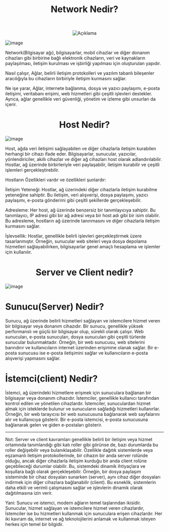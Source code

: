 <h1 align="center">Network Nedir?</h1>

<div style="text-align: center; margin-top: 50px;">
        <img src="https://github.com/Okan-tumuklu/Network-dersleri/assets/117488504/247c7c1e-95c8-43b2-af11-26d62046f1f0" alt="Açıklama">
</div>

![image](https://github.com/Okan-tumuklu/Network-dersleri/assets/117488504/247c7c1e-95c8-43b2-af11-26d62046f1f0)


<p>Network(Bilgisayar ağı), bilgisayarlar, mobil cihazlar ve diğer donanım cihazları gibi birbirine bağlı elektronik cihazların, veri ve kaynakların paylaşılması, iletişim kurulması ve işbirliği yapılması için oluşturulan yapıdır.

Nasıl çalışır, Ağlar, belirli iletişim protokolleri ve yazılım tabanlı bileşenler aracılığıyla bu cihazların birbiriyle iletişim kurmasını sağlar.

Ne işe yarar, Ağlar, internete bağlanma, dosya ve yazıcı paylaşımı, e-posta iletişimi, veritabanı erişimi, web hizmetleri gibi çeşitli işlevleri destekler. Ayrıca, ağlar genellikle veri güvenliği, yönetim ve izleme gibi unsurları da içerir.</p>

<h1 align="center">Host Nedir?</h1>

![image](https://github.com/Okan-tumuklu/Network-dersleri/assets/117488504/34d8c738-4a4e-4f94-9759-744cd3bf31f3)


<p>

Host, ağda veri iletişimi sağlayabilen ve diğer cihazlarla iletişim kurabilen herhangi bir cihazı ifade eder. Bilgisayarlar, sunucular, yazıcılar, yönlendiriciler, akıllı cihazlar ve diğer ağ cihazları host olarak adlandırılabilir. Hostlar, ağ üzerinde birbirleriyle veri paylaşabilir, iletişim kurabilir ve çeşitli işlemleri gerçekleştirebilir.

Hostların Özellikleri vardır ve özellikleri şunlardır:

İletişim Yeteneği: Hostlar, ağ üzerindeki diğer cihazlarla iletişim kurabilme yeteneğine sahiptir. Bu iletişim, veri alışverişi, dosya paylaşımı, yazıcı paylaşımı, e-posta gönderimi gibi çeşitli şekillerde gerçekleşebilir.

Adresleme: Her host, ağ üzerinde benzersiz bir tanımlayıcıya sahiptir. Bu tanımlayıcı, IP adresi gibi bir ağ adresi veya bir host adı gibi bir isim olabilir. Bu adresleme, hostların ağ üzerinde tanınmasını ve diğer cihazlarla iletişim kurmasını sağlar.

İşlevsellik: Hostlar, genellikle belirli işlevleri gerçekleştirmek üzere tasarlanmıştır. Örneğin, sunucular web siteleri veya dosya depolama hizmetleri sağlayabilirken, bilgisayarlar genel amaçlı hesaplama ve işlemler için kullanılır.</p>

<h1 align="center">Server ve Client nedir?</h1>

![image](https://github.com/Okan-tumuklu/Network-dersleri/assets/117488504/48870ebb-6174-4cd9-a75b-497c691f61a0)

<h1 algin="center">Sunucu(Server) Nedir?</h1>

Sunucu, ağ üzerinde belirli hizmetleri sağlayan ve istemcilere hizmet veren bir bilgisayar veya donanım cihazıdır. Bir sunucu, genellikle yüksek performanslı ve güçlü bir bilgisayar olup, sürekli olarak çalışır. Web sunucuları, e-posta sunucuları, dosya sunucuları gibi çeşitli türlerde sunucular bulunmaktadır. Örneğin, bir web sunucusu, web sitelerini barındırır ve kullanıcıların internet üzerinden erişimine olanak sağlar. Bir e-posta sunucusu ise e-posta iletişimini sağlar ve kullanıcıların e-posta alışverişi yapmasını sağlar.

<h1 algin="center">İstemci(client) Nedir?</h1>

İstemci, ağ üzerindeki hizmetlere erişmek için sunuculara bağlanan bir bilgisayar veya donanım cihazıdır. İstemciler, genellikle kullanıcı tarafından kontrol edilen ve yönetilen cihazlardır. İstemciler, sunuculardan hizmet almak için isteklerde bulunur ve sunucuların sağladığı hizmetleri kullanırlar. Örneğin, bir web tarayıcısı bir web sunucusuna bağlanarak web sayfalarını alır ve kullanıcıya gösterir. Bir e-posta istemcisi, e-posta sunucusuna bağlanarak gelen ve giden e-postaları gösterir.

***

Not: Server ve client kavramları genellikle belirli bir iletişim veya hizmet ortamında tanımlandığı gibi katı roller gibi görünse de, bazı durumlarda bu roller değişebilir veya bulanıklaşabilir. Özellikle dağıtık sistemlerde veya eşzamanlı iletişim protokollerinde, bir cihazın bir anda server rolünde olduğu, ancak diğer cihazlarla iletişim kurduğu bir anda client rolüne geçebileceği durumlar olabilir. Bu, sistemdeki dinamik ihtiyaçlara ve koşullara bağlı olarak gerçekleşebilir. Örneğin, bir dosya paylaşım sisteminde bir cihaz dosyaları sunarken (server), aynı cihaz diğer dosyaları indirmek için diğer cihazlara bağlanabilir (client). Bu esneklik, sistemlerin daha etkili ve verimli çalışmasını sağlar ve işlevlerin dinamik olarak dağıtılmasına izin verir.

Yani:
Sunucu ve istemci, modern ağların temel taşlarından ikisidir. Sunucular, hizmet sağlayan ve istemcilere hizmet veren cihazlardır, İstemciler ise bu hizmetleri kullanmak için sunuculara erişen cihazlardır. Her iki kavram da, internet ve ağ teknolojilerini anlamak ve kullanmak isteyen herkes için temel bir bilgidir.
